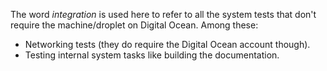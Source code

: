 The word _integration_ is used here to refer to all the system tests that don't require the machine/droplet on Digital Ocean. Among these:
- Networking tests (they do require the Digital Ocean account though).
- Testing internal system tasks like building the documentation.
